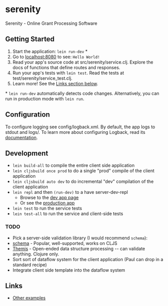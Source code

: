 # serenity

Serenity - Online Grant Processing Software

## Getting Started

1. Start the application: `lein run-dev` \*
2. Go to [localhost:8080](http://localhost:8080/) to see: `Hello World!`
3. Read your app's source code at src/serenity/service.clj. Explore the docs of functions
   that define routes and responses.
4. Run your app's tests with `lein test`. Read the tests at test/serenity/service_test.clj.
5. Learn more! See the [Links section below](#links).

\* `lein run-dev` automatically detects code changes. Alternatively, you can run in production mode
with `lein run`.

## Configuration

To configure logging see config/logback.xml. By default, the app logs to stdout and logs/.
To learn more about configuring Logback, read its [documentation](http://logback.qos.ch/documentation.html).

## Development

 * `lein build-all` to compile the entire client side application
 * `lein cljsbuild once prod` to do a single "prod" compile of the client application
 * `lein cljsbuild auto dev` to do incremental "dev" compilation of the client application
 * `lein repl` and then `(run-dev)` to a have server-dev-repl
   * Browse to the [dev app page](http://127.0.0.1:8080/dev/index.html)
   * Or see the [production app](http://127.0.0.1:8080/)
 * `lein test` to run the service tests
 * `lein test-all` to run the service and client-side tests

### TODO

 * Pick a server-side validation library (I would recommend `schema`):
  * [schema](https://github.com/plumatic/schema) - Popular, well-supported, works on CLJS
  * [Themis](https://github.com/ohpauleez/themis) - Open-ended data structure processing -- can validate anything. Clojure only.
 * Sort sort of dataflow system for the client application (Paul can drop in a standard recipe)
 * Integrate client side template into the dataflow system

## Links
* [Other examples](https://github.com/pedestal/samples)

